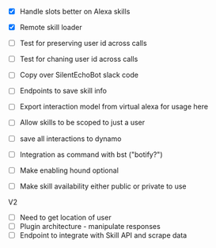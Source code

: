 - [X] Handle slots better on Alexa skills
- [X] Remote skill loader
- [ ] Test for preserving user id across calls
- [ ] Test for chaning user id across calls
- [ ] Copy over SilentEchoBot slack code
- [ ] Endpoints to save skill info
- [ ] Export interaction model from virtual alexa for usage here
- [ ] Allow skills to be scoped to just a user
- [ ] save all interactions to dynamo

- [ ] Integration as command with bst ("botify?")
- [ ] Make enabling hound optional
- [ ] Make skill availability either public or private to use

V2
- [ ] Need to get location of user
- [ ] Plugin architecture - manipulate responses
- [ ] Endpoint to integrate with Skill API and scrape data
